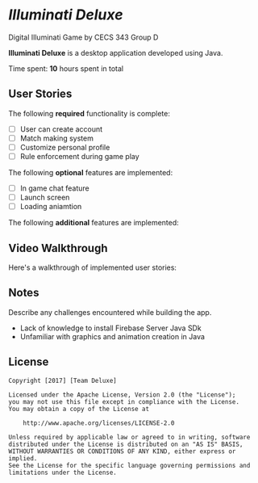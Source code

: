 # *Illuminati Deluxe*
Digital Illuminati Game by CECS 343 Group D

**Illuminati Deluxe** is a desktop application developed using Java.

Time spent: **10** hours spent in total

## User Stories

The following **required** functionality is complete:

- [ ] User can create account
- [ ] Match making system
- [ ] Customize personal profile
- [ ] Rule enforcement during game play

The following **optional** features are implemented:

- [ ] In game chat feature
- [ ] Launch screen
- [ ] Loading aniamtion

The following **additional** features are implemented:


## Video Walkthrough 

Here's a walkthrough of implemented user stories:

<!-- <img src='http://i.imgur.com/28m2wgg.gif' title='Video Walkthrough' width='' alt='Video Walkthrough' />

GIF created with [LiceCap](http://www.cockos.com/licecap/). -->

## Notes

Describe any challenges encountered while building the app.
- Lack of knowledge to install Firebase Server Java SDk
- Unfamiliar with graphics and animation creation in Java

## License

    Copyright [2017] [Team Deluxe]

    Licensed under the Apache License, Version 2.0 (the "License");
    you may not use this file except in compliance with the License.
    You may obtain a copy of the License at

        http://www.apache.org/licenses/LICENSE-2.0

    Unless required by applicable law or agreed to in writing, software
    distributed under the License is distributed on an "AS IS" BASIS,
    WITHOUT WARRANTIES OR CONDITIONS OF ANY KIND, either express or implied.
    See the License for the specific language governing permissions and
    limitations under the License.
